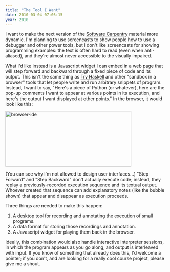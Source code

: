 ```yaml
---
title: "The Tool I Want"
date: 2010-03-04 07:05:15
year: 2010
---
```

I want to make the next version of the <a href="https://software-carpentry.org">Software Carpentry</a> material more dynamic. I'm planning to use screencasts to show people how to use a debugger and other power tools, but I don't like screencasts for showing programming examples: the text is often hard to read (even when anti-aliased), and they're almost never accessible to the visually impaired.

What I'd like instead is a Javascript widget I can embed in a web page that will step forward and backward through a fixed piece of code and its output. This isn't the same thing as <a href="http://tryhaskell.org/">Try Haskell</a> and other "sandbox in a browser" tools that let people write and run arbitrary snippets of program.  Instead, I want to say, "Here's a piece of Python (or whatever), here are the pop-up comments I want to appear at various points in its execution, and here's the output I want displayed at other points."  In the browser, it would look like this:

<img title="browser-ide" src="{{'/files/2010/03/browser-ide.png' | relative_url}}" alt="browser-ide" width="393" height="173" />

(You can see why I'm not allowed to design user interfaces...) "Step Forward" and "Step Backward" don't actually execute code; instead, they replay a previously-recorded execution sequence and its textual output.  Whoever created that sequence can add explanatory notes (like the bubble shown) that appear and disappear as execution proceeds.

Three things are needed to make this happen:
<ol>
	<li>A desktop tool for recording and annotating the execution of small programs.</li>
	<li>A data format for storing those recordings and annotation.</li>
	<li>A Javascript widget for playing them back in the browser.</li>
</ol>
Ideally, this combination would also handle interactive interpreter sessions, in which the program appears as you go along, and output is interleaved with input.  If you know of something that already does this, I'd welcome a pointer; if you don't, and are looking for a really cool course project, please give me a shout.
